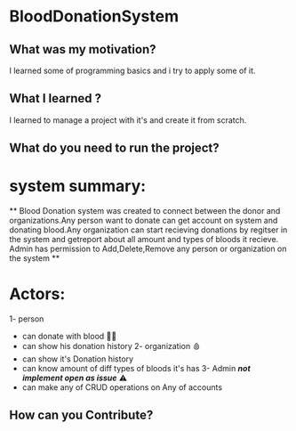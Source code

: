 # BloodDonationSystem
## What was my motivation?
  I learned some of programming basics and i try to apply some of it.
## What I learned ?
  I learned to manage a project with it's and create it from scratch.
## What do you need to run the project?





# system summary:
** Blood Donation system was created to connect between the donor and organizations.Any person want to 
donate can get account on system and donating blood.Any organization can start recieving donations
by regitser in the system and getreport about all amount and types of bloods it recieve.
Admin has permission to Add,Delete,Remove any person or organization on the system **

# Actors:
1- person
   * can donate with blood :frowning_man:
   * can show his donation history
2- organization :drop_of_blood:
   * can show it's Donation history
   * can know amount of diff types of bloods it's has
3- Admin  ***not implement open as issue*** :warning:
   * can make any of CRUD operations on Any of accounts

## How can you Contribute?

